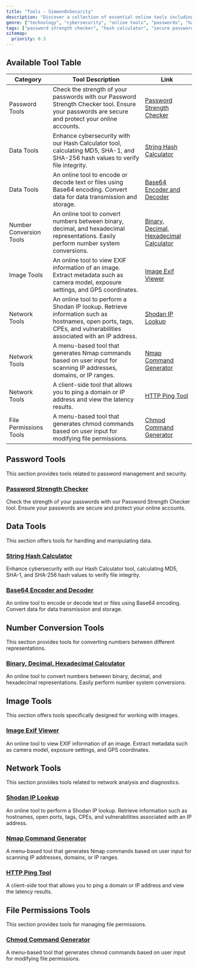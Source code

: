 ```yaml
---
title: "Tools - SimeonOnSecurity"
description: "Discover a collection of essential online tools including a Password Strength Checker and Hash Calculator. Enhance your online security and protect your sensitive information."
genre: ["technology", "cybersecurity", "online tools", "passwords", "hash calculator", "password strength", "password checker", "password best practices", "password security", "data protection", "online privacy"]
tags: ["password strength checker", "hash calculator", "secure passwords", "password security tool", "password strength test", "password complexity", "password complexity requirements", "password security tips", "strong passwords", "password strength guidelines", "password protection", "online account security", "data security", "password entropy", "password strength meter", "password security recommendations", "password manager", "password hygiene", "password policy", "password complexity rules", "password audit"]
sitemap:
  priority: 0.3
---
```


## Available Tool Table

| Category                 | Tool Description                                           | Link                          |
|--------------------------|------------------------------------------------------------|-------------------------------|
| Password Tools           | Check the strength of your passwords with our Password Strength Checker tool. Ensure your passwords are secure and protect your online accounts.     | [Password Strength Checker](/password-checker)  |
| Data Tools               | Enhance cybersecurity with our Hash Calculator tool, calculating MD5, SHA-1, and SHA-256 hash values to verify file integrity.                        | [String Hash Calculator](/hash-calculator) |
| Data Tools               | An online tool to encode or decode text or files using Base64 encoding. Convert data for data transmission and storage.                                    | [Base64 Encoder and Decoder](/base64_encode_decode) |
| Number Conversion Tools  | An online tool to convert numbers between binary, decimal, and hexadecimal representations. Easily perform number system conversions.                | [Binary, Decimal, Hexadecimal Calculator](/binary_decimal_converter) |
| Image Tools              | An online tool to view EXIF information of an image. Extract metadata such as camera model, exposure settings, and GPS coordinates.                     | [Image Exif Viewer](/exif-viewer) |
| Network Tools            | An online tool to perform a Shodan IP lookup. Retrieve information such as hostnames, open ports, tags, CPEs, and vulnerabilities associated with an IP address. | [Shodan IP Lookup](/shodan_ip) |
| Network Tools            | A menu-based tool that generates Nmap commands based on user input for scanning IP addresses, domains, or IP ranges.                                       | [Nmap Command Generator](/nmap) |
| Network Tools            | A client-side tool that allows you to ping a domain or IP address and view the latency results.                                                          | [HTTP Ping Tool](/ping) |
| File Permissions Tools   | A menu-based tool that generates chmod commands based on user input for modifying file permissions.                                                     | [Chmod Command Generator](/chmod) |


## Password Tools

This section provides tools related to password management and security. 
### [Password Strength Checker](/password-checker)
Check the strength of your passwords with our Password Strength Checker tool. Ensure your passwords are secure and protect your online accounts.

## Data Tools

This section offers tools for handling and manipulating data.

### [String Hash Calculator](/hash-calculator)
Enhance cybersecurity with our Hash Calculator tool, calculating MD5, SHA-1, and SHA-256 hash values to verify file integrity.

### [Base64 Encoder and Decoder](/base64_encode_decode)
An online tool to encode or decode text or files using Base64 encoding. Convert data for data transmission and storage.

## Number Conversion Tools

This section provides tools for converting numbers between different representations.

### [Binary, Decimal, Hexadecimal Calculator](/binary_decimal_converter)
An online tool to convert numbers between binary, decimal, and hexadecimal representations. Easily perform number system conversions.

## Image Tools

This section offers tools specifically designed for working with images.
### [Image Exif Viewer](/exif-viewer)
An online tool to view EXIF information of an image. Extract metadata such as camera model, exposure settings, and GPS coordinates.

## Network Tools

This section provides tools related to network analysis and diagnostics.
### [Shodan IP Lookup](/shodan_ip)
An online tool to perform a Shodan IP lookup. Retrieve information such as hostnames, open ports, tags, CPEs, and vulnerabilities associated with an IP address.

### [Nmap Command Generator](/nmap)
A menu-based tool that generates Nmap commands based on user input for scanning IP addresses, domains, or IP ranges.

### [HTTP Ping Tool](/ping)
A client-side tool that allows you to ping a domain or IP address and view the latency results.

## File Permissions Tools

This section provides tools for managing file permissions.

### [Chmod Command Generator](/chmod)
A menu-based tool that generates chmod commands based on user input for modifying file permissions.
